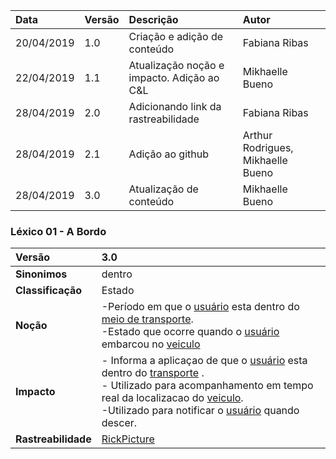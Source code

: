 |Data|Versão|Descrição|Autor|
|:---|:---|:---|:---|
|20/04/2019|1.0|Criação e adição de conteúdo|Fabiana Ribas|
|22/04/2019|1.1|Atualização noção e impacto. Adição ao C&L|Mikhaelle Bueno|
|28/04/2019|2.0|Adicionando link da rastreabilidade|Fabiana Ribas|
|28/04/2019|2.1|Adição ao github|Arthur Rodrigues, Mikhaelle Bueno|
|28/04/2019|3.0|Atualização de conteúdo|Mikhaelle Bueno|

### Léxico 01 - A Bordo

|Versão|3.0
|:-|:-|
|**Sinonimos**|dentro
|**Classificação**| Estado |
|**Noção**|-Período em que o [usuário](https://github.com/Andre-Eduardo/2019.1-Requisitos-Moovit/wiki/L65-Usuário) esta dentro do [meio de transporte](https://github.com/Andre-Eduardo/2019.1-Requisitos-Moovit/wiki/L36---meio-trans).<br> -Estado que ocorre quando o [usuário](https://github.com/Andre-Eduardo/2019.1-Requisitos-Moovit/wiki/L65-Usuário) embarcou no [veiculo](https://github.com/Andre-Eduardo/2019.1-Requisitos-Moovit/wiki/L66-Veiculo) |
|**Impacto**|- Informa a aplicaçao de que o [usuário](https://github.com/Andre-Eduardo/2019.1-Requisitos-Moovit/wiki/L65-Usuário) esta dentro do [transporte](https://github.com/Andre-Eduardo/2019.1-Requisitos-Moovit/wiki/L63---transporte) .<br> - Utilizado para acompanhamento em tempo real da localizacao do [veiculo](https://github.com/Andre-Eduardo/2019.1-Requisitos-Moovit/wiki/L66-Veiculo). <br>-Utilizado para notificar o [usuário](https://github.com/Andre-Eduardo/2019.1-Requisitos-Moovit/wiki/L65-Usuário) quando descer.|
|**Rastreabilidade**| [RickPicture](https://github.com/Andre-Eduardo/2019.1-Requisitos-Moovit/wiki/RichPicture-Versão-1.2#rp012---moovit-como-serviço)|